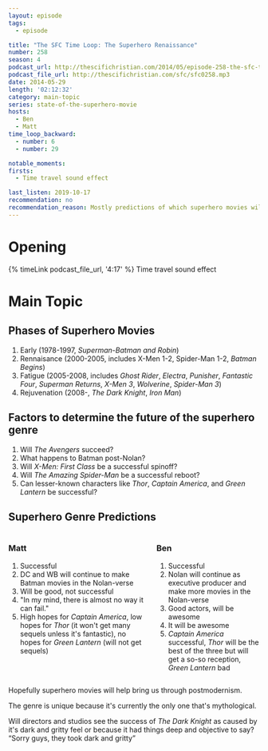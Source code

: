 ```yaml
---
layout: episode
tags:
  - episode

title: "The SFC Time Loop: The Superhero Renaissance"
number: 258
season: 4
podcast_url: http://thescifichristian.com/2014/05/episode-258-the-sfc-time-loop-the-superhero-renaissance/
podcast_file_url: http://thescifichristian.com/sfc/sfc0258.mp3
date: 2014-05-29
length: '02:12:32'
category: main-topic
series: state-of-the-superhero-movie
hosts:
  - Ben
  - Matt
time_loop_backward: 
  - number: 6
  - number: 29

notable_moments: 
firsts:
  - Time travel sound effect

last_listen: 2019-10-17
recommendation: no
recommendation_reason: Mostly predictions of which superhero movies will be good.
---
```

# Opening
{% timeLink podcast_file_url, '4:17' %} Time travel sound effect



# Main Topic
## Phases of Superhero Movies

1. Early (1978-1997, <i class="work-title">Superman</i>-<i class="work-title">Batman and Robin</i>)
2. Rennaisance (2000-2005, includes X-Men 1-2, Spider-Man 1-2, <i class="work-title">Batman Begins</i>)
3. Fatigue (2005-2008, includes <i class="work-title">Ghost Rider</i>, <i class="work-title">Electra</i>, <i class="work-title">Punisher</i>, <i class="work-title">Fantastic Four</i>, <i class="work-title">Superman Returns</i>, <i class="work-title">X-Men 3</i>, <i class="work-title">Wolverine</i>, <i class="work-title">Spider-Man 3</i>)
4. Rejuvenation (2008-, <i class="work-title">The Dark Knight</i>, <i class="work-title">Iron Man</i>)

## Factors to determine the future of the superhero genre

1. Will <i class="work-title">The Avengers</i> succeed?
2. What happens to Batman post-Nolan?
3. Will <i class="work-title">X-Men: First Class</i> be a successful spinoff?
4. Will <i class="work-title">The Amazing Spider-Man</i> be a successful reboot?
5. Can lesser-known characters like <i class="work-title">Thor</i>, <i class="work-title">Captain America</i>, and <i class="work-title">Green Lantern</i> be successful? 

<div class="top-five">
  <h2 class="has-text-centered">Superhero Genre Predictions</h2>
  <div class="columns">
    <div class="column ben">
      <h3>Matt</h3>
      <ol>
        <li>Successful
        <li>DC and WB will continue to make Batman movies in the Nolan-verse 
        <li>Will be good, not successful
        <li>"In my mind, there is almost no way it can fail."
        <li>High hopes for <i class="work-title">Captain America</i>, low hopes for <i class="work-title">Thor</i> (it won't get many sequels unless it's fantastic), no hopes for <i class="work-title">Green Lantern</i> (will not get sequels)
      </ol>
    </div>
    <div class="column matt">
      <h3>Ben</h3>
      <ol>
        <li>Successful
        <li>Nolan will continue as executive producer and make more movies in the Nolan-verse
        <li>Good actors, will be awesome
        <li>It will be awesome
        <li><i class="work-title">Captain America</i> successful, <i class="work-title">Thor</i> will be the best of the three but will get a so-so reception, <i class="work-title">Green Lantern</i> bad
      </ol>
    </div>
  </div>
</div>

Hopefully superhero movies will help bring us through postmodernism.

The genre is unique because it's currently the only one that's mythological.

Will directors and studios see the success of <i class="work-title">The Dark Knight</i> as caused by it's dark and gritty feel or because it had things deep and objective to say? <q class="archivist inline">Sorry guys, they took dark and gritty</q>